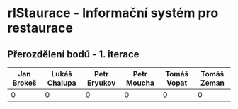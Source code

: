 # rIStaurace - Informační systém pro restaurace
## Přerozdělení bodů - 1. iterace
| Jan Brokeš | Lukáš Chalupa | Petr Eryukov | Petr Moucha | Tomáš Vopat | Tomáš Zeman |
| ---------- | ------------- | ------------ | ----------- | ----------- | ----------- |
| 0          | 0             | 0            | 0           | 0           | 0           |

